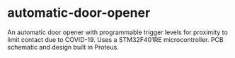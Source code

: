 # automatic-door-opener
An automatic door opener with programmable trigger levels for proximity to limit contact due to COVID-19. Uses a STM32F401RE microcontroller. PCB schematic and design built in Proteus.
